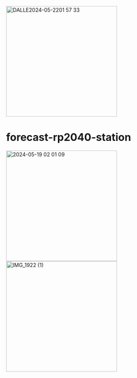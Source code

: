 <img src="https://github.com/kuzlik340/forecast-rp2040-station/assets/145336491/a7c2bccd-131b-4acd-8dc7-73c232ca1948" alt="DALLE2024-05-2201 57 33" width="300"/>

# forecast-rp2040-station


<img src="https://github.com/kuzlik340/forecast-rp2040-station/assets/145336491/ede9e482-9626-4ea4-907a-657552a753c1" alt="2024-05-19 02 01 09" width="300"/>

<img src="https://github.com/kuzlik340/forecast-rp2040-station/assets/145336491/635a64a0-a4c4-4f85-825c-b47dbc7b113a" alt="IMG_1922 (1)" width="300"/>


